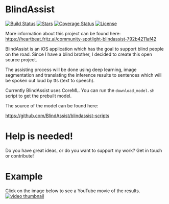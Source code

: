 # BlindAssist

[![Build Status](https://travis-ci.org/BlindAssist/blindassist-ios.svg?branch=develop)](https://travis-ci.org/BlindAssist/blindassist-ios)
[![Stars](http://starveller.sigsev.io/api/repos/BlindAssist/blindassist-ios/badge)](http://starveller.sigsev.io/BlindAssist/blindassist-ios)
[![Coverage Status](https://coveralls.io/repos/github/BlindAssist/blindassist-ios/badge.svg?branch=develop)](https://coveralls.io/github/BlindAssist/blindassist-ios?branch=develop)
[![License](https://img.shields.io/badge/License-GPL%20v3-blue.svg)](LICENSE)

More information about this project can be found here:
https://heartbeat.fritz.ai/community-spotlight-blindassist-792b4211af42

BlindAssist is an iOS application which has the goal to support blind people
on the road. Since I have a blind brother, I decided to create this open source
project.

The assisting process will be done using deep learning, image segmentation
and translating the inference results to sentences which will be spoken out loud 
by tts (text to speech).

Currently BlindAssist uses CoreML. You can run the `download_model.sh` script to
get the prebuilt model.

The source of the model can be found here:

https://github.com/BlindAssist/blindassist-scripts

# Help is needed!
Do you have great ideas, or do you want to support my work? Get in touch or contribute!

# Example
Click on the image below to see a YouTube movie of the results.
[![video thumbnail](https://img.youtube.com/vi/eb-ESNV_PEI/0.jpg)](https://youtu.be/eb-ESNV_PEI)
